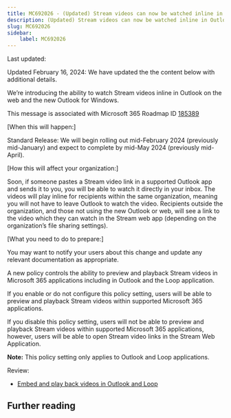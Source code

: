 ```yaml
---
title: MC692026 - (Updated) Stream videos can now be watched inline in Outlook
description: (Updated) Stream videos can now be watched inline in Outlook
slug: MC692026
sidebar:
    label: MC692026
---
```



Last updated: 

<p style="">Updated February 16, 2024: We have updated the the content below with additional details.</p><p style="">We’re introducing the ability to watch Stream videos inline in Outlook on the web and the new Outlook for Windows.&nbsp;<br></p>
<p>This message is associated with Microsoft 365 Roadmap ID <a href="https://www.microsoft.com/microsoft-365/roadmap?filters=&amp;searchterms=185389" target="_blank">185389</a></p>
<p>[When this will happen:]</p><p>Standard Release: We will begin rolling out mid-February 2024 (previously mid-January) and expect to complete by mid-May 2024 (previously mid-April).<br></p>

<p>[How this will affect your organization:]</p>

<p>Soon, if someone pastes a Stream video link in a supported Outlook app and sends it to you, you will be able to watch it directly in your inbox. The videos will play inline for recipients within the same organization, meaning you will not have to leave Outlook to watch the video. Recipients outside the organization, and those not using the new Outlook or web, will see a link to the video which they can watch in the Stream web app (depending on the organization’s file sharing settings).</p>
<p>[What you need to do to prepare:]</p>

<p>You may want to notify your users about this change and update any relevant documentation as appropriate.</p><p>A new policy controls the ability to preview and playback Stream videos in Microsoft 365 applications including in Outlook and the Loop application.
</p><p>If you enable or do not configure this policy setting, users will be able to preview and playback Stream videos within supported Microsoft 365 applications.
</p><p>If you disable this policy setting, users will not be able to preview and playback Stream videos within supported Microsoft 365 applications, however, users will be able to open Stream video links in the Stream Web Application.
</p><p><b>Note:</b> This policy setting only applies to Outlook and Loop applications.</p><p>Review:</p><ul><li><a href="https://learn.microsoft.com/outlook/troubleshoot/message-body/embed-playback-videos-in-outlook-and-loop" target="_blank">Embed and play back videos in Outlook and Loop</a></li></ul><p> 
</p><p> 
</p>

## Further reading
